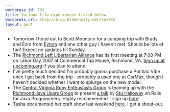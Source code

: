 ```yaml
--- 
wordpress_id: 702
title: Various life experiences listed below
wordpress_url: http://blog.6thdensity.net/?p=702
layout: post
---
```

<ul><li>Tomorrow I head out to Scott Mountain for a camping trip with Brady and Ezra from <a href="http://eytom.com/blog/">Eytom</a> and one other guy I haven't met.  Should be lots of fun!  Expect no updates till Sunday.</li><li>The <a href="http://richmond.leftlibertarian.org">Richmond Left Libertarian Alliance</a> has its first meeting at 7:00 PM on Labor Day 2007 at Commerical Tap House, Richmond, VA.  <a href="http://upcoming.yahoo.com/event/171280/">Sign up at upcoming.org</a> if you plan to attend.</li><li>I've pretty much decided I'm probably gonna purchase a Pontiac Vibe once I get back from the trip - probably a used one at CarMax, though I haven't decided whether I want to splurge on the new model.</li><li>The <a href="http://cvreg.org">Central Virginia Ruby Enthusiasts Group</a> is teaming up with the <a href="http://www.richmondjug.com/">Richmond Java Users Group</a> to present <a href="http://cvreg.org/2007/3/15/stu-halloway-in-may">a talk</a> by <a href="http://www.nofluffjuststuff.com/speaker_view.jsp?speakerId=6">Stu Halloway</a> on Rails for Java Programmers.  Highly recommended - sign up <a href="http://upcoming.yahoo.com/event/155002/">here</a>!</li><li>Tasha documented her craft show last weekend <a href="http://potterybytasha.blogspot.com/2007/04/big-success.html">here</a>.  I get a shout-out.</li></ul>
